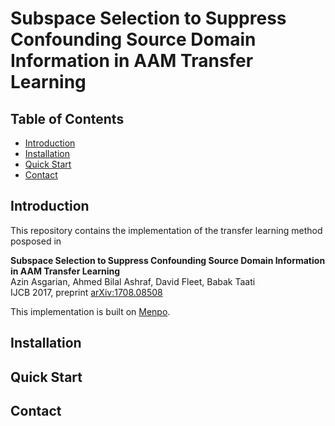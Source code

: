 # Subspace Selection to Suppress Confounding Source Domain Information in AAM Transfer Learning


## Table of Contents 
- [Introduction](#Introduction) 
- [Installation](#Installation)
- [Quick Start](#Quick_Start)
- [Contact](#Contact)



## Introduction

This repository contains the implementation of the transfer learning method posposed in 

**Subspace Selection to Suppress Confounding Source Domain Information in AAM Transfer Learning**    
Azin Asgarian, Ahmed Bilal Ashraf, David Fleet, Babak Taati   
IJCB 2017, preprint [arXiv:1708.08508](https://arxiv.org/abs/1708.08508)   

This implementation is built on [Menpo](https://github.com/menpo).

## Installation



## Quick Start

## Contact
